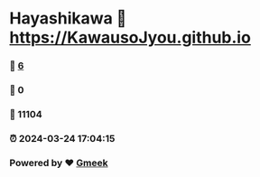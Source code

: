 # Hayashikawa :link: https://KawausoJyou.github.io 
### :page_facing_up: [6](https://KawausoJyou.github.io/tag.html) 
### :speech_balloon: 0 
### :hibiscus: 11104 
### :alarm_clock: 2024-03-24 17:04:15 
### Powered by :heart: [Gmeek](https://github.com/Meekdai/Gmeek)
